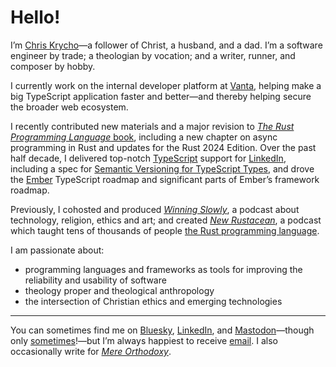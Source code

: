 # Hello!

I’m [Chris Krycho][home]—a follower of Christ, a husband, and a dad. I’m a software engineer by trade; a theologian by vocation; and a writer, runner, and composer by hobby.

[home]: https://v5.chriskrycho.com

I currently work on the internal developer platform at [Vanta][v], helping make a big TypeScript application faster and better—and thereby helping secure the broader web ecosystem.

[v]: https://www.vanta.com

I recently contributed new materials and a major revision to [_The Rust Programming Language_ book][book], including a new chapter on async programming in Rust and updates for the Rust 2024 Edition. Over the past half decade, I delivered top-notch [TypeScript][ts] support for [LinkedIn][li], including a spec for [Semantic Versioning for TypeScript Types][semver], and drove the [Ember][ember] TypeScript roadmap and significant parts of Ember’s framework roadmap.

Previously, I cohosted and produced [_Winning Slowly_][ws], a podcast about technology, religion, ethics and art; and created [_New Rustacean_][nr], a podcast which taught tens of thousands of people [the Rust programming language][rust].

I am passionate about:

- programming languages and frameworks as tools for improving the reliability and usability of software
- theology proper and theological anthropology
- the intersection of Christian ethics and emerging technologies

---

You can sometimes find me on [Bluesky][bluesky], [LinkedIn][li], and [Mastodon][mastodon]—though only [sometimes][schedule]!—but I’m always happiest to receive [email](mailto:hello@chriskrycho.com). I also occasionally write for [_Mere Orthodoxy_][mere-o].

[book]: https://doc.rust-lang.org/book/
[ts]: https://www.typescriptlang.org
[semver]: https://www.semver-ts.org
[ember]: https://emberjs.com
[rewrite]: https://rewrite.software
[bluesky]: https://bsky.app/profile/chriskrycho.com
[twitter]: https://twitter.com/chriskrycho
[li]: https://www.linkedin.com/in/chriskrycho/
[mastodon]: https://mastodon.social/@chriskrycho
[schedule]: https://v5.chriskrycho.com/journal/reluctantly-returning-to-social-media/
[ws]: https://winningslowly.org
[mere-o]: https://mereorthodoxy.com
[nr]: https://newrustacean.com
[rust]: https://www.rust-lang.org
